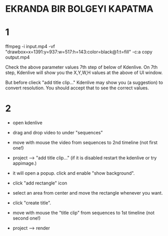 # EKRANDA BIR BOLGEYI KAPATMA

# 1
ffmpeg -i input.mp4 -vf "drawbox=x=1391:y=937:w=517:h=143:color=black@1:t=fill" -c:a copy output.mp4

Check the above parameter values 7th step of below of Kdenlive. On 7th step, Kdenlive will show you the X,Y,W,H values at the above of UI window.

But before clieck "add title clip..." Kdenlive may show you (a suggestion) to convert resolution. You should accept that to see the correct values.

# 2
- open kdenlive

- drag and drop video to under "sequences"

- move with mouse the video from sequences to 2nd timeline (not first one!)

- project --> "add title clip..." (if it is disabled restart the kdenlive or try appimage.) 

- it will open a popup. click and enable "show background".

- click "add rectangle" icon

- select an area from center and move the rectangle whenever you want.

- click "create title".

- move with mouse the "title clip" from sequences to 1st timeline (not second one!)

- project --> render
